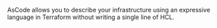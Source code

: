 ---
---

AsCode allows you to describe your infrastructure using an expressive language in Terraform without writing a single line of HCL.